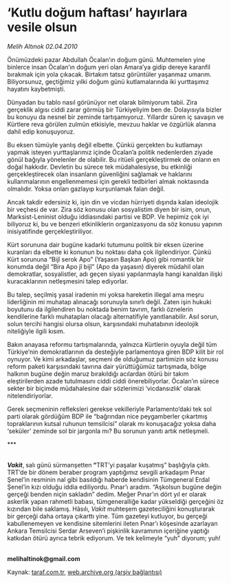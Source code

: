# ‘Kutlu doğum haftası’ hayırlara vesile olsun

*Melih Altınok 02.04.2010*

<div class="yazi"><p>Önümüzdeki pazar Abdullah Öcalan’ın doğum günü. Muhtemelen yine binlerce insan Öcalan’ın doğum yeri olan Amara’ya gidip dereye karanfil bırakmak için yola çıkacak. Birtakım tatsız görüntüler yaşanmaz umarım. Biliyorsunuz, geçtiğimiz yılki doğum günü kutlamalarında iki yurttaşımız hayatını kaybetmişti. </p>
<p>Dünyadan bu tablo nasıl görünüyor net olarak bilmiyorum tabii. Zira gerçeklik algısı ciddi zarar görmüş bir Türkiyeliyim ben de. Dolayısıyla bizler bu konuyu da nesnel bir zeminde tartışamıyoruz. Yıllardır süren iç savaşın ve Kürtlere reva görülen zulmün etkisiyle, mevzuu haklar ve özgürlük alanına dahil edip konuşuyoruz. </p>
<p>Bu eksen tümüyle yanlış değil elbette. Çünkü gerçekten bu kutlamayı yapmak isteyen yurttaşlarımız içinde Öcalan’a politik nedenlerden ziyade gönül bağıyla yönelenler de olabilir. Bu ritüeli gerçekleştirmek de onların en doğal hakkıdır. Devletin bu sürece tek müdahalesiyse, bu etkinliği gerçekleştirecek olan insanların güvenliğini sağlamak ve haklarını kullanmalarının engellenmemesi için gerekli tedbirleri almak noktasında olmalıdır. Yoksa onları gazlayıp kurşunlamak falan değil.</p>
<p>Ancak takdir edersiniz ki, işin din ve vicdan hürriyeti dışında kalan ideolojik bir veçhesi de var. Zira söz konusu olan sosyalistim diyen bir isim, onun, Marksist-Leninist olduğu iddiasındaki partisi ve BDP. Ve hepimiz çok iyi biliyoruz ki, bu ve benzeri etkinliklerin organizasyonu da söz konusu yapının inisiyatifinde gerçekleştiriliyor.</p>
<p>Kürt sorununa dair bugüne kadarki tutumunu politik bir eksen üzerine kuranları da elbette ki konunun bu noktası daha çok ilgilendiriyor. Çünkü Kürt sorununa “Bijî serok Apo” (Yaşasın Başkan Apo) gibi romantik bir konumda değil “Bira Apo jî bijî” (Apo da yaşasın) diyerek müdahil olan demokratlar, sosyalistler, adı geçen siyasi yapılanmayla hangi kanaldan ilişki kuracaklarının netleşmesini talep ediyorlar.</p>
<p>Bu talep, seçilmiş yasal iradenin mi yoksa hareketin illegal ama meşru liderliğinin mi muhatap alınacağı sorunuyla sınırlı değil. Zaten işin hukuki boyutunu da ilgilendiren bu noktada benim tavrım, farklı öznelerin kendilerine farklı muhatapları olacağı alternatifiyle yanıtlanabilir. Asıl sorun, solun tercihi hangisi olursa olsun, karşısındaki muhatabının ideolojik niteliğiyle ilgili kısım.</p>
<p>Bakın anayasa reformu tartışmalarında, yalnızca Kürtlerin oyuyla değil tüm Türkiye’nin demokratlarının da desteğiyle parlamentoya giren BDP kilit bir rol oynuyor. Ve kimi arkadaşlar, seçmeni de olduğumuz partimizin söz konusu reform paketi karşısındaki tavrına dair yürüttüğümüz tartışmada, bölge halkının bugüne değin maruz bırakıldığı acılardan ötürü bir takım eleştirilerden azade tutulmasını ciddi ciddi önerebiliyorlar. Öcalan’ın sürece sekter bir biçimde müdahalesine dair sözlerimizi ‘vicdansızlık’ olarak nitelendiriyorlar.</p>
<p>Gerek seçmeninin refleksleri gerekse vekilleriyle Parlamento’daki tek sol parti olarak gördüğüm BDP ile “bağrından nice peygamberler çıkartmış topraklarının kutsal ruhunun temsilcisi” olarak mı konuşacağız yoksa daha ‘seküler’ zeminde sol bir jargonla mı? Bu sorunun yanıtı artık netleşmeli. </p>
<p>***</p>
<p><b><i><br/>Vakit</i></b>,<b> </b>salı günü sürmanşetten<b> “</b>TRT’yi paşalar kuşatmış” başlığıyla çıktı. TRT’de bir dönem beraber program yaptığımız sevgili arkadaşım Pınar Şenel’in resminin nal gibi basıldığı haberde kendisinin Tümgeneral Erdal Şenel’in kızı olduğu iddia ediliyordu. Pınar’ı aradım. “Aşkolsun bugüne değin gerçeği benden niçin sakladın” dedim. Meğer Pınar’ın dört yıl er olarak askerlik yapan rahmetli babası, tümgeneralliğe kadar yükseldiği gerçeğini öz kızından bile saklamış. Hâsılı, <i>Vakit</i> muhteşem gazeteciliğini konuşturarak bir gerçeği daha ortaya çıkarttı yine. Tüm gazeteyi kutluyor, bu gerçeği kabullenemeyen ve kendisine sitemlerini ileten Pınar’ı köşesinde azarlayan Ankara Temsilcisi Serdar Arseven’i pişkinlik kavramının içeriğine yaptığı katkıdan ötürü ayrıca tebrik ediyorum. Ve tek kelimeyle “yuh” diyorum; yuh!</p>
<p><b><br/>melihaltinok@gmail.com</b></p></div>

Kaynak: [taraf.com.tr](http://www.taraf.com.tr:80/makale/10728.htm), [web.archive.org (arşiv bağlantısı)](http://web.archive.org/web/20100405192157/http://www.taraf.com.tr:80/makale/10728.htm)
